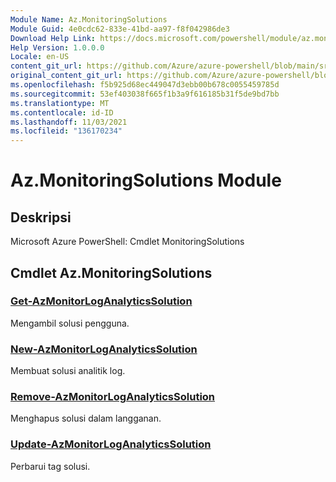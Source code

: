 ```yaml
---
Module Name: Az.MonitoringSolutions
Module Guid: 4e0cdc62-833e-41bd-aa97-f8f042986de3
Download Help Link: https://docs.microsoft.com/powershell/module/az.monitoringsolutions
Help Version: 1.0.0.0
Locale: en-US
content_git_url: https://github.com/Azure/azure-powershell/blob/main/src/MonitoringSolutions/help/Az.MonitoringSolutions.md
original_content_git_url: https://github.com/Azure/azure-powershell/blob/main/src/MonitoringSolutions/help/Az.MonitoringSolutions.md
ms.openlocfilehash: f5b925d68ec449047d3ebb00b678c0055459785d
ms.sourcegitcommit: 53ef403038f665f1b3a9f616185b31f5de9bd7bb
ms.translationtype: MT
ms.contentlocale: id-ID
ms.lasthandoff: 11/03/2021
ms.locfileid: "136170234"
---
```

# Az.MonitoringSolutions Module
## Deskripsi
Microsoft Azure PowerShell: Cmdlet MonitoringSolutions

## Cmdlet Az.MonitoringSolutions
### [Get-AzMonitorLogAnalyticsSolution](Get-AzMonitorLogAnalyticsSolution.md)
Mengambil solusi pengguna.

### [New-AzMonitorLogAnalyticsSolution](New-AzMonitorLogAnalyticsSolution.md)
Membuat solusi analitik log.

### [Remove-AzMonitorLogAnalyticsSolution](Remove-AzMonitorLogAnalyticsSolution.md)
Menghapus solusi dalam langganan.

### [Update-AzMonitorLogAnalyticsSolution](Update-AzMonitorLogAnalyticsSolution.md)
Perbarui tag solusi.

